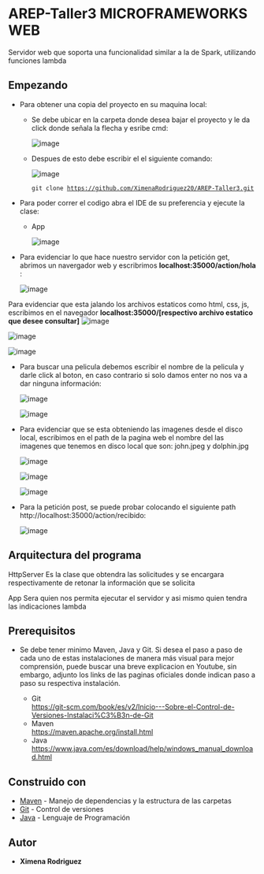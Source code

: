 # AREP-Taller3 MICROFRAMEWORKS WEB

Servidor web que soporta una funcionalidad similar a la de Spark, utilizando funciones lambda

## Empezando
  * Para obtener una copia del proyecto en su maquina local:
    
    - Se debe ubicar en la carpeta donde desea bajar el proyecto y le da click donde señala la flecha y esribe cmd:
   
      ![image](https://github.com/XimenaRodriguez20/AREP-Taller2/assets/123812926/52f8f03c-3b3e-48cf-bd2c-f7b029c2d8bb)
   
    - Despues de esto debe escribir el el siguiente comando:
   
      ![image](https://github.com/XimenaRodriguez20/AREP-Taller1/assets/123812926/5bb9d75f-df71-4dd7-8ce2-b8f1b2b4ea7b)
                         
      <code>git clone https://github.com/XimenaRodriguez20/AREP-Taller3.git</code>                                                                     

  * Para poder correr el codigo abra el IDE de su preferencia y ejecute la clase: 
     - App

       ![image](https://github.com/XimenaRodriguez20/AREP-Taller3/assets/123812926/f43eb5b4-fcdc-482a-bda4-40d8eadbd8c4)

  
  * Para evidenciar lo que hace nuestro servidor con la petición get, abrimos un navergador web y escribrimos **localhost:35000/action/hola** :

     ![image](https://github.com/XimenaRodriguez20/AREP-Taller3/assets/123812926/9346c6b0-4c94-4a0d-9cf6-6b5a1d1322ce)

  Para evidenciar que esta jalando los archivos estaticos como html, css, js, escribimos en el navegador **localhost:35000/[respectivo archivo estatico que desee consultar]** 
   ![image](https://github.com/XimenaRodriguez20/AREP-Taller3/assets/123812926/4c75ba74-a898-4c73-8de6-b16b7b607852)

   ![image](https://github.com/XimenaRodriguez20/AREP-Taller3/assets/123812926/7b813e25-08a4-448b-b274-06ae23e97465)

   ![image](https://github.com/XimenaRodriguez20/AREP-Taller3/assets/123812926/5ab8527a-e656-4d8f-841f-4703e2024329)


  * Para buscar una pelicula debemos escribir el nombre de la pelicula y darle click al boton, en caso contrario si solo damos enter no nos va a dar ninguna información:
    
     ![image](https://github.com/XimenaRodriguez20/AREP-Taller2/assets/123812926/14d4b2e8-7840-4c24-868c-67bc0fa02578)

    ![image](https://github.com/XimenaRodriguez20/AREP-Taller2/assets/123812926/926e7d02-84b4-4b30-a0e0-94fa38ead6e9)

  * Para evidenciar que se esta obteniendo las imagenes desde el disco local, escribimos en el path de la pagina web el nombre del las imagenes que tenemos en disco local que son: john.jpeg y dolphin.jpg

    ![image](https://github.com/XimenaRodriguez20/AREP-Taller3/assets/123812926/33193bfe-2e17-4e0f-bb59-7cd120c0d139)

    ![image](https://github.com/XimenaRodriguez20/AREP-Taller2/assets/123812926/7faedfe9-51ea-4186-aecd-68ef24dec66a)

    ![image](https://github.com/XimenaRodriguez20/AREP-Taller2/assets/123812926/09f7d8bf-f2e2-489d-a931-63482627f7bb)

* Para la petición post, se puede probar colocando el siguiente path http://localhost:35000/action/recibido:

    ![image](https://github.com/XimenaRodriguez20/AREP-Taller3/assets/123812926/25e6b416-250d-4272-8702-d2f11fd01999)

## Arquitectura del programa

   HttpServer
    Es la clase que obtendra las solicitudes  y se encargara respectivamente de retonar la información que se solicita

   App 
    Sera quien nos permita ejecutar el servidor y asi mismo quien tendra las indicaciones lambda

## Prerequisitos 

 * Se debe tener minimo Maven, Java y Git. Si desea el paso a paso de cada uno de estas instalaciones de manera más visual para mejor comprensión, puede buscar una breve explicacion en Youtube, sin embargo, adjunto los links de las paginas oficiales donde indican paso a paso su respectiva instalación.
   
    - Git <br>
      <https://git-scm.com/book/es/v2/Inicio---Sobre-el-Control-de-Versiones-Instalaci%C3%B3n-de-Git>
   - Maven <br>
      <https://maven.apache.org/install.html>
   - Java <br>
      <https://www.java.com/es/download/help/windows_manual_download.html>
     
## Construido con

 * [Maven](https://maven.apache.org/) - Manejo de dependencias y la estructura de las carpetas
 * [Git](https://git-scm.com/) - Control de versiones
 * [Java](https://www.java.com/en/download/help/whatis_java.html) - Lenguaje de Programación

## Autor

* **Ximena Rodriguez** 
